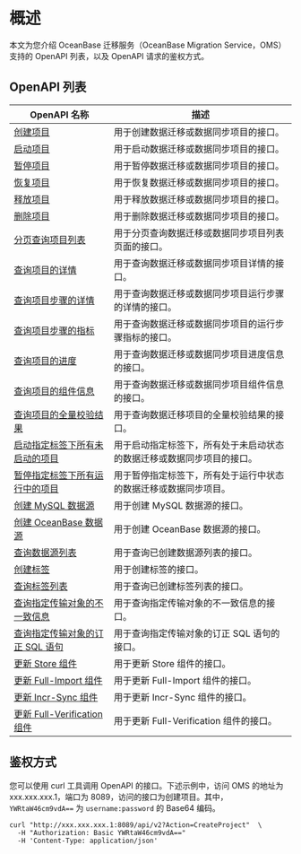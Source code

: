 # 概述

本文为您介绍 OceanBase 迁移服务（OceanBase Migration Service，OMS）支持的 OpenAPI 列表，以及 OpenAPI 请求的鉴权方式。

## OpenAPI 列表

|**OpenAPI 名称** | **描述**                           |
|----------------|------------------------------|
|[创建项目](../100.api-reference/200.create-project.md) |用于创建数据迁移或数据同步项目的接口。|
|[启动项目](../100.api-reference/300.start-project.md)| 用于启动数据迁移或数据同步项目的接口。|
|[暂停项目](../100.api-reference/400.stop-project.md)| 用于暂停数据迁移或数据同步项目的接口。|
|[恢复项目](../100.api-reference/500.resume-project.md)| 用于恢复数据迁移或数据同步项目的接口。|
|[释放项目](../100.api-reference/600.release-project.md)| 用于释放数据迁移或数据同步项目的接口。|
|[删除项目](../100.api-reference/700.delete-project.md)| 用于删除数据迁移或数据同步项目的接口。|
|[分页查询项目列表](../100.api-reference/800.list-projects.md)| 用于分页查询数据迁移或数据同步项目列表页面的接口。|
|[查询项目的详情](../100.api-reference/900.describe-project.md) | 用于查询数据迁移或数据同步项目详情的接口。|
|[查询项目步骤的详情](../100.api-reference/1000.describe-project-steps.md) |用于查询数据迁移或数据同步项目运行步骤的详情的接口。|
|[查询项目步骤的指标](../100.api-reference/1100.describe-project-step-metric.md) |用于查询数据迁移或数据同步项目的运行步骤指标的接口。|
|[查询项目的进度](../100.api-reference/1200.describe-project-progress.md) |用于查询数据迁移或数据同步项目进度信息的接口。|
|[查询项目的组件信息](../100.api-reference/1300.describe-project-components.md) |用于查询数据迁移或数据同步项目组件信息的接口。|
|[查询项目的全量校验结果](../100.api-reference/1400.list-project-full-verify-result.md)| 用于查询数据迁移项目的全量校验结果的接口。|
|[启动指定标签下所有未启动的项目](../100.api-reference/1500.start-projects-by-label.md)| 用于启动指定标签下，所有处于未启动状态的数据迁移或数据同步项目的接口。|
|[暂停指定标签下所有运行中的项目](../100.api-reference/1600.stop-projects-by-label.md) |用于暂停指定标签下，所有处于运行中状态的数据迁移或数据同步项目。|
|[创建 MySQL 数据源](../100.api-reference/1700.create-mysql-datasource.md) |用于创建 MySQL 数据源的接口。|
|[创建 OceanBase 数据源](../100.api-reference/1800.create-oceanbase-datasource.md) |用于创建 OceanBase 数据源的接口。|
|[查询数据源列表](../100.api-reference/1900.list-datasource.md) |用于查询已创建数据源列表的接口。|
|[创建标签](../100.api-reference/2000.create-label.md) |用于创建标签的接口。|
|[查询标签列表](../100.api-reference/2100.list-all-labels.md) |用于查询已创建标签列表的接口。|
|[查询指定传输对象的不一致信息](../100.api-reference/2200.list-full-verify-inconsistencies-result.md)      | 用于查询指定传输对象的不一致信息的接口。       |
|[查询指定传输对象的订正 SQL 语句](../100.api-reference/2300.list-full-verify-corrections-result.md)     |  用于查询指定传输对象的订正 SQL 语句的接口。      |
|[更新 Store 组件](../100.api-reference/2400.update-store.md)    | 用于更新 Store 组件的接口。        |
|[更新 Full-Import 组件](../100.api-reference/2500.update-full-import.md)      |  用于更新 Full-Import 组件的接口。      |
|[更新 Incr-Sync 组件](../100.api-reference/2600.update-incr-sync.md)      | 用于更新 Incr-Sync 组件的接口。       |
|[更新 Full-Verification 组件](../100.api-reference/2700.update-full-verification.md)      | 用于更新 Full-Verification 组件的接口。       |

## 鉴权方式

您可以使用 curl 工具调用 OpenAPI 的接口。下述示例中，访问 OMS 的地址为 xxx.xxx.xxx.1，端口为 8089，访问的接口为创建项目。其中， `YWRtaW46cm9vdA==` 为 `username:password` 的 Base64 编码。

```shell
curl "http://xxx.xxx.xxx.1:8089/api/v2?Action=CreateProject"  \
  -H "Authorization: Basic YWRtaW46cm9vdA=="
  -H 'Content-Type: application/json'
```

